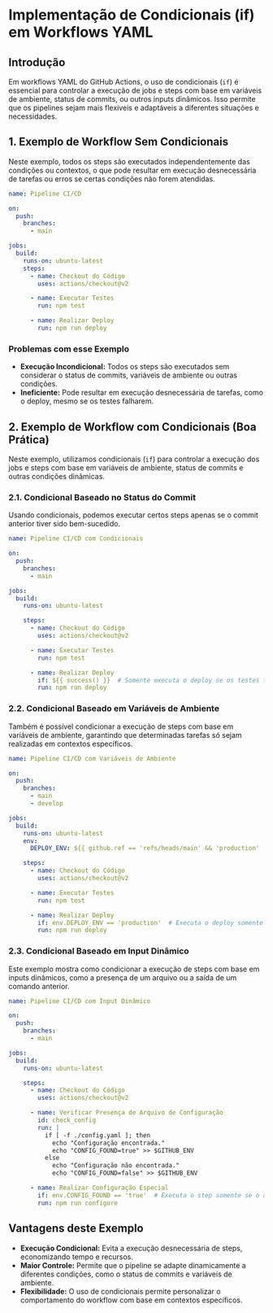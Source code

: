 
# Implementação de Condicionais (if) em Workflows YAML

## Introdução

Em workflows YAML do GitHub Actions, o uso de condicionais (`if`) é essencial para controlar a execução de jobs e steps com base em variáveis de ambiente, status de commits, ou outros inputs dinâmicos. Isso permite que os pipelines sejam mais flexíveis e adaptáveis a diferentes situações e necessidades.

## 1. Exemplo de Workflow Sem Condicionais

Neste exemplo, todos os steps são executados independentemente das condições ou contextos, o que pode resultar em execução desnecessária de tarefas ou erros se certas condições não forem atendidas.

```yaml
name: Pipeline CI/CD

on:
  push:
    branches:
      - main

jobs:
  build:
    runs-on: ubuntu-latest
    steps:
      - name: Checkout do Código
        uses: actions/checkout@v2

      - name: Executar Testes
        run: npm test

      - name: Realizar Deploy
        run: npm run deploy
```

### Problemas com esse Exemplo

- **Execução Incondicional:** Todos os steps são executados sem considerar o status de commits, variáveis de ambiente ou outras condições.
- **Ineficiente:** Pode resultar em execução desnecessária de tarefas, como o deploy, mesmo se os testes falharem.

## 2. Exemplo de Workflow com Condicionais (Boa Prática)

Neste exemplo, utilizamos condicionais (`if`) para controlar a execução dos jobs e steps com base em variáveis de ambiente, status de commits e outras condições dinâmicas.

### 2.1. Condicional Baseado no Status do Commit

Usando condicionais, podemos executar certos steps apenas se o commit anterior tiver sido bem-sucedido.

```yaml
name: Pipeline CI/CD com Condicionais

on:
  push:
    branches:
      - main

jobs:
  build:
    runs-on: ubuntu-latest

    steps:
      - name: Checkout do Código
        uses: actions/checkout@v2

      - name: Executar Testes
        run: npm test

      - name: Realizar Deploy
        if: ${{ success() }}  # Somente executa o deploy se os testes tiverem sucesso
        run: npm run deploy
```

### 2.2. Condicional Baseado em Variáveis de Ambiente

Também é possível condicionar a execução de steps com base em variáveis de ambiente, garantindo que determinadas tarefas só sejam realizadas em contextos específicos.

```yaml
name: Pipeline CI/CD com Variáveis de Ambiente

on:
  push:
    branches:
      - main
      - develop

jobs:
  build:
    runs-on: ubuntu-latest
    env:
      DEPLOY_ENV: ${{ github.ref == 'refs/heads/main' && 'production' || 'staging' }}

    steps:
      - name: Checkout do Código
        uses: actions/checkout@v2

      - name: Executar Testes
        run: npm test

      - name: Realizar Deploy
        if: env.DEPLOY_ENV == 'production'  # Executa o deploy somente em produção
        run: npm run deploy
```

### 2.3. Condicional Baseado em Input Dinâmico

Este exemplo mostra como condicionar a execução de steps com base em inputs dinâmicos, como a presença de um arquivo ou a saída de um comando anterior.

```yaml
name: Pipeline CI/CD com Input Dinâmico

on:
  push:
    branches:
      - main

jobs:
  build:
    runs-on: ubuntu-latest

    steps:
      - name: Checkout do Código
        uses: actions/checkout@v2

      - name: Verificar Presença de Arquivo de Configuração
        id: check_config
        run: |
          if [ -f ./config.yaml ]; then
            echo "Configuração encontrada."
            echo "CONFIG_FOUND=true" >> $GITHUB_ENV
          else
            echo "Configuração não encontrada."
            echo "CONFIG_FOUND=false" >> $GITHUB_ENV

      - name: Realizar Configuração Especial
        if: env.CONFIG_FOUND == 'true'  # Executa o step somente se o arquivo de configuração existir
        run: npm run configure
```

## Vantagens deste Exemplo

- **Execução Condicional:** Evita a execução desnecessária de steps, economizando tempo e recursos.
- **Maior Controle:** Permite que o pipeline se adapte dinamicamente a diferentes condições, como o status de commits e variáveis de ambiente.
- **Flexibilidade:** O uso de condicionais permite personalizar o comportamento do workflow com base em contextos específicos.

